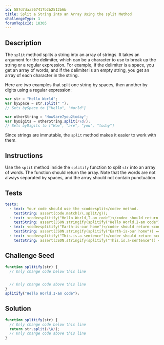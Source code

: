 ```yaml
---
id: 587d7daa367417b2b2512b6b
title: Split a String into an Array Using the split Method
challengeType: 1
forumTopicId: 18305
---
```


## Description

<section id='description'>

The `split` method splits a string into an array of strings. It takes an argument for the delimiter, which can be a character to use to break up the string or a regular expression. For example, if the delimiter is a space, you get an array of words, and if the delimiter is an empty string, you get an array of each character in the string.

Here are two examples that split one string by spaces, then another by digits using a regular expression:

```js
var str = "Hello World";
var bySpace = str.split(" ");
// Sets bySpace to ["Hello", "World"]

var otherString = "How9are7you2today";
var byDigits = otherString.split(/\d/);
// Sets byDigits to ["How", "are", "you", "today"]
```

Since strings are immutable, the `split` method makes it easier to work with them.

</section>

## Instructions

<section id='instructions'>

Use the `split` method inside the `splitify` function to split `str` into an array of words. The function should return the array. Note that the words are not always separated by spaces, and the array should not contain punctuation.

</section>

## Tests

<section id='tests'>

```yml
tests:
  - text: Your code should use the <code>split</code> method.
    testString: assert(code.match(/\.split/g));
  - text: <code>splitify("Hello World,I-am code")</code> should return <code>["Hello", "World", "I", "am", "code"]</code>.
    testString: assert(JSON.stringify(splitify("Hello World,I-am code")) === JSON.stringify(["Hello", "World", "I", "am", "code"]));
  - text: <code>splitify("Earth-is-our home")</code> should return <code>["Earth", "is", "our", "home"]</code>.
    testString: assert(JSON.stringify(splitify("Earth-is-our home")) === JSON.stringify(["Earth", "is", "our", "home"]));
  - text: <code>splitify("This.is.a-sentence")</code> should return <code>["This", "is", "a", "sentence"]</code>.
    testString: assert(JSON.stringify(splitify("This.is.a-sentence")) === JSON.stringify(["This", "is", "a", "sentence"]));

```

</section>

## Challenge Seed

<section id='challengeSeed'>

<div id='js-seed'>

```js
function splitify(str) {
  // Only change code below this line


  // Only change code above this line
}
splitify("Hello World,I-am code");
```

</div>

</section>

## Solution

<section id='solution'>

```js
function splitify(str) {
  // Only change code below this line
  return str.split(/\W/);
  // Only change code above this line
}
```

</section>
